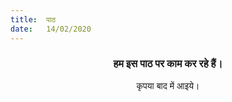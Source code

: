 ```yaml
---
title:  पाठ
date:   14/02/2020
---
```


### <center>हम इस पाठ पर काम कर रहे हैं।</center>
<center>कृपया बाद में आइये।</center>